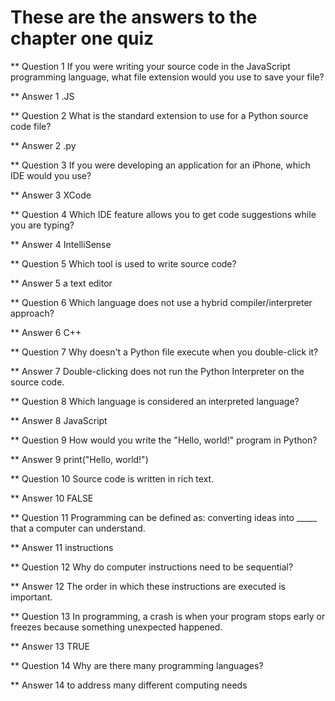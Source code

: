 # These are the answers to the chapter one quiz

** Question 1
If you were writing your source code in the JavaScript programming language, what file extension would you use to save your file?

** Answer 1
.JS


** Question 2
What is the standard extension to use for a Python source code file?

** Answer 2
.py



** Question 3
If you were developing an application for an iPhone, which IDE would you use?


** Answer 3
XCode


** Question 4
Which IDE feature allows you to get code suggestions while you are typing?


** Answer 4
IntelliSense



** Question 5
Which tool is used to write source code?


** Answer 5
a text editor


** Question 6
Which language does not use a hybrid compiler/interpreter approach?


** Answer 6
C++



** Question 7
Why doesn't a Python file execute when you double-click it?


** Answer 7
Double-clicking does not run the Python Interpreter on the source code.



** Question 8
Which language is considered an interpreted language?


** Answer 8
JavaScript



** Question 9
How would you write the "Hello, world!" program in Python?


** Answer 9
print("Hello, world!")



** Question 10
Source code is written in rich text.


** Answer 10
FALSE


** Question 11
Programming can be defined as: converting ideas into _____ that a computer can understand.


** Answer 11
instructions



** Question 12
Why do computer instructions need to be sequential?


** Answer 12
The order in which these instructions are executed is important.



** Question 13
In programming, a crash is when your program stops early or freezes because something unexpected happened.


** Answer 13
TRUE


** Question 14
Why are there many programming languages?


** Answer 14
to address many different computing needs
